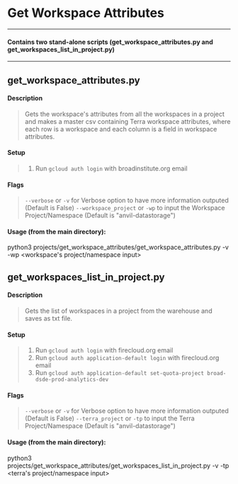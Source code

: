# Get Workspace Attributes

------------------------

#### Contains two stand-alone scripts (get_workspace_attributes.py and get_workspaces_list_in_project.py)

------------------------

## get_workspace_attributes.py
#### Description 
>Gets the workspace's attributes from all the workspaces in a project and makes a master csv containing Terra workspace attributes, where each row is a workspace and each column is a field in workspace attributes.
#### Setup
>1. Run `gcloud auth login` with broadinstitute.org email
#### Flags
>`--verbose` or `-v` for Verbose option to have more information outputed (Default is False)
>`--workspace_project` or `-wp` to input the Workspace Project/Namespace (Default is "anvil-datastorage")
#### Usage (from the main directory):
python3 projects/get_workspace_attributes/get_workspace_attributes.py -v -wp <workspace's project/namespace input>


## get_workspaces_list_in_project.py
#### Description 
>Gets the list of workspaces in a project from the warehouse and saves as txt file.
#### Setup
>1. Run `gcloud auth login` with firecloud.org email
>2. Run `gcloud auth application-default login` with firecloud.org email
>3. Run `gcloud auth application-default set-quota-project broad-dsde-prod-analytics-dev`
#### Flags
>`--verbose` or `-v` for Verbose option to have more information outputed (Default is False)
>`--terra_project` or `-tp` to input the Terra Project/Namespace (Default is "anvil-datastorage")
#### Usage (from the main directory):
python3 projects/get_workspace_attributes/get_workspaces_list_in_project.py -v -tp <terra's project/namespace input>
